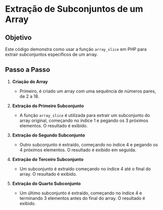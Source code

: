 # Extração de Subconjuntos de um Array

## Objetivo

Este código demonstra como usar a função `array_slice` em PHP para extrair subconjuntos específicos de um array.

## Passo a Passo

1. **Criação do Array**

    - Primeiro, é criado um array com uma sequência de números pares, de 2 a 18.

2. **Extração do Primeiro Subconjunto**

    - A função `array_slice` é utilizada para extrair um subconjunto do array original, começando no índice 1 e pegando os 3 próximos elementos. O resultado é exibido.

3. **Extração do Segundo Subconjunto**

    - Outro subconjunto é extraído, começando no índice 4 e pegando os 4 próximos elementos. O resultado é exibido em seguida.

4. **Extração do Terceiro Subconjunto**

    - Um subconjunto é extraído começando no índice 4 até o final do array. O resultado é exibido.

5. **Extração do Quarto Subconjunto**
    - Um último subconjunto é extraído, começando no índice 4 e terminando 3 elementos antes do final do array. O resultado é exibido.
